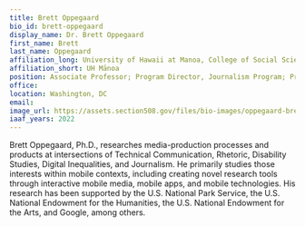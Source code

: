 ```yaml
---
title: Brett Oppegaard
bio_id: brett-oppegaard
display_name: Dr. Brett Oppegaard
first_name: Brett
last_name: Oppegaard
affiliation_long: University of Hawaii at Manoa, College of Social Science, School of Communication and Information
affiliation_short: UH Mānoa
position: Associate Professor; Program Director, Journalism Program; Principal Investigator, The UniDescription Project
office: 
location: Washington, DC
email: 
image_url: https://assets.section508.gov/files/bio-images/oppegaard-brett.png
iaaf_years: 2022
---
```

Brett Oppegaard, Ph.D., researches media-production processes and products at intersections of Technical Communication, Rhetoric, Disability Studies, Digital Inequalities, and Journalism. He primarily studies those interests within mobile contexts, including creating novel research tools through interactive mobile media, mobile apps, and mobile technologies. His research has been supported by the U.S. National Park Service, the U.S. National Endowment for the Humanities, the U.S. National Endowment for the Arts, and Google, among others.